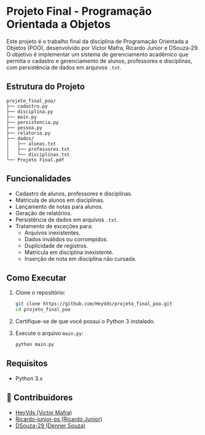 # Projeto Final - Programação Orientada a Objetos

Este projeto é o trabalho final da disciplina de Programação Orientada a Objetos (POO), desenvolvido por Victor Mafra, Ricardo Junior e DSouza-29. O objetivo é implementar um sistema de gerenciamento acadêmico que permita o cadastro e gerenciamento de alunos, professores e disciplinas, com persistência de dados em arquivos `.txt`.

## Estrutura do Projeto

```
projeto_final_poo/
├── cadastro.py
├── disciplina.py
├── main.py
├── persistencia.py
├── pessoa.py
├── relatorio.py
├── dados/
│   ├── alunos.txt
│   ├── professores.txt
│   └── disciplinas.txt
└── Projeto Final.pdf
```

## Funcionalidades

- Cadastro de alunos, professores e disciplinas.
- Matrícula de alunos em disciplinas.
- Lançamento de notas para alunos.
- Geração de relatórios.
- Persistência de dados em arquivos `.txt`.
- Tratamento de exceções para:
  - Arquivos inexistentes.
  - Dados inválidos ou corrompidos.
  - Duplicidade de registros.
  - Matrícula em disciplina inexistente.
  - Inserção de nota em disciplina não cursada.

## Como Executar

1. Clone o repositório:

   ```bash
   git clone https://github.com/HeyVds/projeto_final_poo.git
   cd projeto_final_poo
   ```

2. Certifique-se de que você possui o Python 3 instalado.

3. Execute o arquivo `main.py`:

   ```bash
   python main.py
   ```

## Requisitos

- Python 3.x

## 👥 Contribuidores

- [HeyVds (Victor Mafra)](https://github.com/HeyVds)
- [Ricardo-junior-ps (Ricardo Junior)](https://github.com/Ricardo-junior-ps)
- [DSouza-29 (Denner Souza)](https://github.com/DSouza-29)
